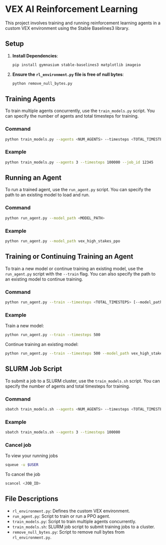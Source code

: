 # VEX AI Reinforcement Learning

This project involves training and running reinforcement learning agents in a custom VEX environment using the Stable Baselines3 library.

## Setup

1. **Install Dependencies**:
    ```bash
    pip install gymnasium stable-baselines3 matplotlib imageio
    ```

2. **Ensure the `rl_environment.py` file is free of null bytes**:
    ```bash
    python remove_null_bytes.py
    ```

## Training Agents

To train multiple agents concurrently, use the `train_models.py` script. You can specify the number of agents and total timesteps for training.

### Command

```bash
python train_models.py --agents <NUM_AGENTS> --timesteps <TOTAL_TIMESTEPS> --job_id <JOB_ID>
```

### Example

```bash
python train_models.py --agents 3 --timesteps 100000 --job_id 12345
```

## Running an Agent

To run a trained agent, use the `run_agent.py` script. You can specify the path to an existing model to load and run.

### Command

```bash
python run_agent.py --model_path <MODEL_PATH>
```

### Example

```bash
python run_agent.py --model_path vex_high_stakes_ppo
```

## Training or Continuing Training an Agent

To train a new model or continue training an existing model, use the `run_agent.py` script with the `--train` flag. You can also specify the path to an existing model to continue training.

### Command

```bash
python run_agent.py --train --timesteps <TOTAL_TIMESTEPS> [--model_path <MODEL_PATH>]
```

### Example

Train a new model:
```bash
python run_agent.py --train --timesteps 500
```

Continue training an existing model:
```bash
python run_agent.py --train --timesteps 500 --model_path vex_high_stakes_ppo
```

## SLURM Job Script

To submit a job to a SLURM cluster, use the `train_models.sh` script. You can specify the number of agents and total timesteps for training.

### Command

```bash
sbatch train_models.sh --agents <NUM_AGENTS> --timesteps <TOTAL_TIMESTEPS>
```

### Example

```bash
sbatch train_models.sh --agents 3 --timesteps 100000
```

### Cancel job

To view your running jobs
```bash
squeue -u $USER
```

To cancel the job
```bash
scancel <JOB_ID>
```

## File Descriptions

- `rl_environment.py`: Defines the custom VEX environment.
- `run_agent.py`: Script to train or run a PPO agent.
- `train_models.py`: Script to train multiple agents concurrently.
- `train_models.sh`: SLURM job script to submit training jobs to a cluster.
- `remove_null_bytes.py`: Script to remove null bytes from `rl_environment.py`.